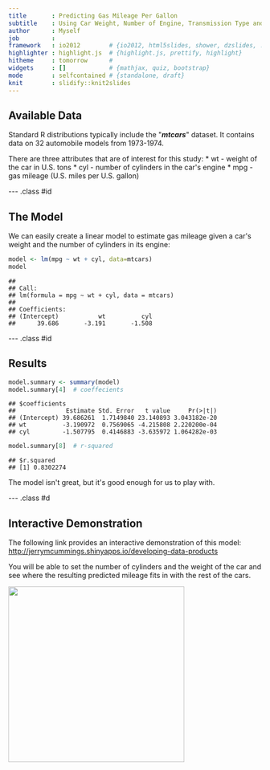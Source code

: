 ```yaml
---
title       : Predicting Gas Mileage Per Gallon
subtitle    : Using Car Weight, Number of Engine, Transmission Type and Horsepower
author      : Myself
job         : 
framework   : io2012        # {io2012, html5slides, shower, dzslides, ...}
highlighter : highlight.js  # {highlight.js, prettify, highlight}
hitheme     : tomorrow      # 
widgets     : []            # {mathjax, quiz, bootstrap}
mode        : selfcontained # {standalone, draft}
knit        : slidify::knit2slides
---
```


## Available Data

Standard R distributions typically include the "***mtcars***" dataset. It contains data on 32 automobile models from 1973-1974.
<p>
There are three attributes that are of interest for this study:
* wt - weight of the car in U.S. tons
* cyl - number of cylinders in the car's engine
* mpg - gas mileage (U.S. miles per U.S. gallon)

--- .class #id 

## The Model

We can easily create a linear model to estimate gas mileage given
a car's weight and the number of cylinders in its engine:


```r
model <- lm(mpg ~ wt + cyl, data=mtcars)
model
```

```
## 
## Call:
## lm(formula = mpg ~ wt + cyl, data = mtcars)
## 
## Coefficients:
## (Intercept)           wt          cyl  
##      39.686       -3.191       -1.508
```

--- .class #id 

## Results


```r
model.summary <- summary(model)
model.summary[4]  # coeffecients
```

```
## $coefficients
##              Estimate Std. Error   t value     Pr(>|t|)
## (Intercept) 39.686261  1.7149840 23.140893 3.043182e-20
## wt          -3.190972  0.7569065 -4.215808 2.220200e-04
## cyl         -1.507795  0.4146883 -3.635972 1.064282e-03
```

```r
model.summary[8]  # r-squared
```

```
## $r.squared
## [1] 0.8302274
```

The model isn't great, but it's good enough for us to play with.

--- .class #d

## Interactive Demonstration

The following link provides an interactive demonstration of this model:   
http://jerrymcummings.shinyapps.io/developing-data-products   
   
You will be able to set the number of cylinders and the weight of
the car and see where the resulting predicted mileage fits in with
the rest of the cars.

<img src="/home/jerrymcummings/projects/coursera-developing-data-products/shiny.png" height="350px"/>
